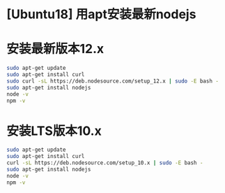 # [Ubuntu18] 用apt安装最新nodejs

# 安装最新版本12.x

```bash
sudo apt-get update
sudo apt-get install curl
sudo curl -sL https://deb.nodesource.com/setup_12.x | sudo -E bash -
sudo apt-get install nodejs
node -v
npm -v
```

# 安装LTS版本10.x

```bash
sudo apt-get update
sudo apt-get install curl
curl -sL https://deb.nodesource.com/setup_10.x | sudo -E bash -
sudo apt-get install nodejs
node -v
npm -v
```
